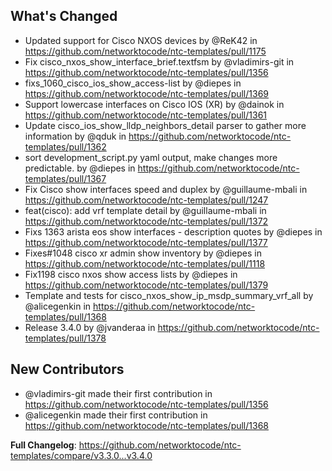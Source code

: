 ## What's Changed

* Updated support for Cisco NXOS devices by @ReK42 in https://github.com/networktocode/ntc-templates/pull/1175
* Fix cisco_nxos_show_interface_brief.textfsm by @vladimirs-git in https://github.com/networktocode/ntc-templates/pull/1356
* fixs_1060_cisco_ios_show_access-list by @diepes in https://github.com/networktocode/ntc-templates/pull/1369
* Support lowercase interfaces on Cisco IOS (XR) by @dainok in https://github.com/networktocode/ntc-templates/pull/1361
* Update cisco_ios_show_lldp_neighbors_detail parser to gather more information by @qduk in https://github.com/networktocode/ntc-templates/pull/1362
* sort development_script.py yaml output, make changes more predictable. by @diepes in https://github.com/networktocode/ntc-templates/pull/1367
* Fix Cisco show interfaces speed and duplex by @guillaume-mbali in https://github.com/networktocode/ntc-templates/pull/1247
* feat(cisco): add vrf template detail by @guillaume-mbali in https://github.com/networktocode/ntc-templates/pull/1372
* Fixs 1363 arista eos show interfaces - description quotes by @diepes in https://github.com/networktocode/ntc-templates/pull/1377
* Fixes#1048 cisco xr admin show inventory by @diepes in https://github.com/networktocode/ntc-templates/pull/1118
* Fix1198 cisco nxos show access lists by @diepes in https://github.com/networktocode/ntc-templates/pull/1379
* Template and tests for cisco_nxos_show_ip_msdp_summary_vrf_all by @alicegenkin in https://github.com/networktocode/ntc-templates/pull/1368
* Release 3.4.0 by @jvanderaa in https://github.com/networktocode/ntc-templates/pull/1378

## New Contributors

* @vladimirs-git made their first contribution in https://github.com/networktocode/ntc-templates/pull/1356
* @alicegenkin made their first contribution in https://github.com/networktocode/ntc-templates/pull/1368

**Full Changelog**: https://github.com/networktocode/ntc-templates/compare/v3.3.0...v3.4.0
